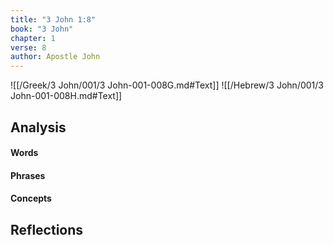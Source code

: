 ```yaml
---
title: "3 John 1:8"
book: "3 John"
chapter: 1
verse: 8
author: Apostle John
---
```

![[/Greek/3 John/001/3 John-001-008G.md#Text]]
![[/Hebrew/3 John/001/3 John-001-008H.md#Text]]

## Analysis

#### Words

#### Phrases

#### Concepts

## Reflections
